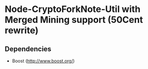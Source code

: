 Node-CryptoForkNote-Util with Merged Mining support (50Cent rewrite)
===================================================

Dependencies
------------

* Boost (http://www.boost.org/)